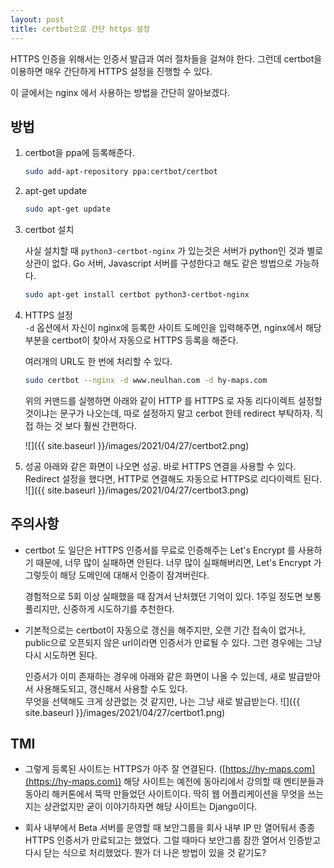 ```yaml
---
layout: post
title: certbot으로 간단 https 설정
---
```


HTTPS 인증을 위해서는 인증서 발급과 여러 절차들을 걸쳐야 한다. 그런데 certbot을 이용하면 매우 간단하게 HTTPS 설정을 진행할 수 있다.

이 글에서는 nginx 에서 사용하는 방법을 간단히 알아보겠다.

## 방법

1. certbot을 ppa에 등록해준다.

   ```bash
   sudo add-apt-repository ppa:certbot/certbot
   ```

2. apt-get update

   ```bash
   sudo apt-get update
   ```

3. certbot 설치

   사실 설치할 때 `python3-certbot-nginx` 가 있는것은 서버가 python인 것과 별로 상관이 없다. Go 서버, Javascript 서버를 구성한다고 해도 같은 방법으로 가능하다.

   ```bash
   sudo apt-get install certbot python3-certbot-nginx
   ```

4. HTTPS 설정  
   `-d` 옵션에서 자신이 nginx에 등록한 사이트 도메인을 입력해주면, nginx에서 해당 부분을 certbot이 찾아서 자동으로 HTTPS 등록을 해준다.

   여러개의 URL도 한 번에 처리할 수 있다.

   ```bash
   sudo certbot --nginx -d www.neulhan.com -d hy-maps.com
   ```

   위의 커맨드를 실행하면 아래와 같이 HTTP 를 HTTPS 로 자동 리다이렉트 설정할 것이냐는 문구가 나오는데, 따로 설정하지 말고 cerbot 한테 redirect 부탁하자. 직접 하는 것 보다 훨씬 간편하다.

   ![]({{ site.baseurl }}/images/2021/04/27/certbot2.png)

5. 성공
   아래와 같은 화면이 나오면 성공. 바로 HTTPS 연결을 사용할 수 있다. Redirect 설정을 했다면, HTTP로 연결해도 자동으로 HTTPS로 리다이렉트 된다.
   ![]({{ site.baseurl }}/images/2021/04/27/certbot3.png)

## 주의사항

- certbot 도 일단은 HTTPS 인증서를 무료로 인증해주는 Let's Encrypt 를 사용하기 때문에, 너무 많이 실패하면 안된다.
  너무 많이 실패해버리면, Let's Encrypt 가 그렇듯이 해당 도메인에 대해서 인증이 잠겨버린다.

  경험적으로 5회 이상 실패했을 때 잠겨서 난처했던 기억이 있다. 1주일 정도면 보통 풀리지만, 신중하게 시도하기를 추천한다.

- 기본적으로는 certbot이 자동으로 갱신을 해주지만, 오랜 기간 접속이 없거나, public으로 오픈되지 않은 url이라면 인증서가 만료될 수 있다. 그런 경우에는 그냥 다시 시도하면 된다.

  인증서가 이미 존재하는 경우에 아래와 같은 화면이 나올 수 있는데, 새로 발급받아서 사용해도되고, 갱신해서 사용할 수도 있다.  
  무엇을 선택해도 크게 상관없는 것 같지만, 나는 그냥 새로 발급받는다.
  ![]({{ site.baseurl }}/images/2021/04/27/certbot1.png)

## TMI

- 그렇게 등록된 사이트는 HTTPS가 아주 잘 연결된다. ([https://hy-maps.com](https://hy-maps.com)) 해당 사이트는 예전에 동아리에서 강의할 때 멘티분들과 동아리 해커톤에서 뚝딱 만들었던 사이트이다. 딱히 웹 어플리케이션을 무엇을 쓰는지는 상관없지만 굳이 이야기하자면 해당 사이트는 Django이다.

- 회사 내부에서 Beta 서버를 운영할 때 보안그룹을 회사 내부 IP 만 열어둬서 종종 HTTPS 인증서가 만료되고는 했었다. 그럴 때마다 보안그룹 잠깐 열어서 인증받고 다시 닫는 식으로 처리했었다. 뭔가 더 나은 방법이 있을 것 같기도?
